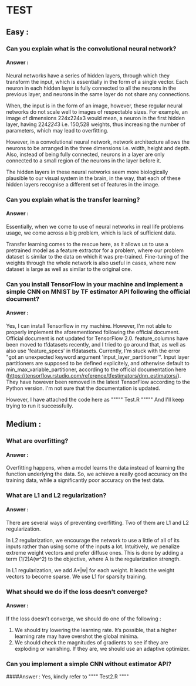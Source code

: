 # TEST
## Easy :

###	Can you explain what is the convolutional neural network?

#### Answer : 
Neural networks have a series of hidden layers, through which they transform the input, which is essentially in the form of a single vector. Each neuron in each hidden layer is fully connected to all the neurons in the previous layer, and neurons in the same layer do not share any connections.

When, the input is in the form of an image, however, these regular neural networks do not scale well to images of respectable sizes. For example, an image of dimensions 224x224x3 would mean, a neuron in the first hidden layer, having 224*224*3 i.e. 150,528 weights, thus increasing the number of parameters, which may lead to overfitting. 

However, in a convolutional neural network, network architecture allows the neurons to be arranged in the three dimensions i.e. width, height and depth. Also, instead of being fully connected, neurons in a layer are only connected to a small region of the neurons in the layer before it.

The hidden layers in these neural networks seem more biologically plausible to our visual system in the brain, in the way, that each of these hidden layers recognise a different set of features in the image.

###	Can you explain what is the transfer learning?
#### Answer : 
Essentially, when we come to use of neural networks in real life problems usage, we come across a big problem, which is lack of sufficient data.

Transfer learning comes to the rescue here, as it allows us to use a pretrained model as a feature extractor for a problem, where our problem dataset is similar to the data on which it was pre-trained. Fine-tuning of the weights through the whole network is also useful in cases, where new dataset is large as well as similar to the original one.

###	Can you install TensorFlow in your machine and implement a simple CNN on MNIST by TF estimator API following the official document?
#### Answer : 
Yes, I can install Tensorflow in my machine. However, I'm not able to properly implement the aforementioned following the official document. Official document is not updated for TensorFlow 2.0. feature_columns have been moved to tfdatasets recently, and I tried to go around that, as well as also use 'feature_specs' in tfdatasets. Currently, I'm stuck with the error "got an unexpected keyword argument 'input_layer_partitioner'". Input layer partitioners are supposed to be defined explicitely, and otherwise default to min_max_variable_partitioner, according to the official documentation here (https://tensorflow.rstudio.com/reference/tfestimators/dnn_estimators/). They have however been removed in the latest TensorFlow according to the Python version. I'm not sure that the documentation is updated.

However, I have attached the code here as """"" Test.R """""
And I'll keep trying to run it successfully.


## Medium :

###	What are overfitting?
#### Answer :
Overfitting happens, when a model learns the data instead of learning the function underlying the data. So, we achieve a really good accuracy on the training data, while a significantly poor accuracy on the test data.

###	What are L1 and L2 regularization?
#### Answer :
There are several ways of preventing overfitting. Two of them are L1 and L2 regularization. 

In L2 regularization, we encourage the network to use a little of all of its inputs rather than using some of the inputs a lot. Intuitively, we penalize extreme weight vectors and prefer diffuse ones. This is done by adding a term (1/2)*A*(w^2) to the objective, where A is the regularization strength.

In L1 regularization, we add A*|w| for each weight. It leads the weight vectors to become sparse. We use L1 for sparsity training.

###	What should we do if the loss doesn’t converge?
#### Answer :
If the loss doesn’t converge, we should do one of the following : 
1.	We should try lowering the learning rate. It’s possible, that a higher learning rate may have overshot the global minima.
2.	We should check the magnitudes of gradients to see if they are exploding or vanishing. If they are, we should use an adaptive optimizer.

###	Can you implement a simple CNN without estimator API?
####Answer : 
Yes, kindly refer to """" Test2.R """"


